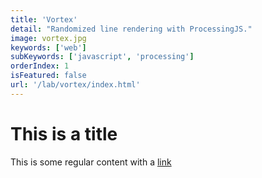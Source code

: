 ```yaml
---
title: 'Vortex'
detail: "Randomized line rendering with ProcessingJS."
image: vortex.jpg
keywords: ['web']
subKeywords: ['javascript', 'processing']
orderIndex: 1
isFeatured: false
url: '/lab/vortex/index.html'
---
```


# This is a title

This is some regular content with a [link](https://google.com)
